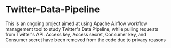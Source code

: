 # Twitter-Data-Pipeline
This is an ongoing project aimed at using Apache Airflow workflow management tool to study Twitter's Data Pipeline, while pulling requests from Twitter's API. Access key, Access secret, Consumer key, and Consumer secret have been removed from the code due to privacy reasons
